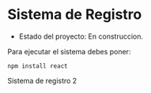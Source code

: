 <h1> Sistema de Registro</h1>

- Estado del proyecto: En construccion.

Para ejecutar el sistema debes poner:

```npm install react```

Sistema de registro 2
